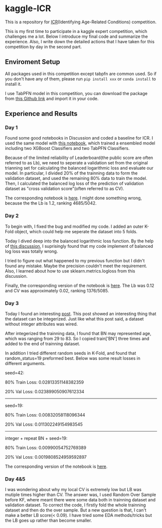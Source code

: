 # kaggle-ICR
This is a repository for [ICR](https://www.kaggle.com/competitions/icr-identify-age-related-conditions)(Identifying Age-Related Conditions) competition.

This is my first time to participate in a kaggle expert competition, which challenges me a lot. Below I introduce my final code and summarize the experience. Also, I write down the detailed actions that I have taken for this competition by day in the second part.

## Enviroment Setup
All packages used in this competition except tabpfn are common used. So if you don't have any of them, please run ```pip install xxx``` or ```conda install``` to install it. 

I use TabPFN model in this competition, you can download the package from [this Github link](https://github.com/kashif/TabPFN) and import it in your code.

## Experience and Results
### Day 1
Found some good notebooks in Discussion and coded a baseline for ICR. I used the same model with [this notebook](https://www.kaggle.com/code/aikhmelnytskyy/public-krni-pdi-with-two-additional-models), which trained a ensembled model including two XGBoost Classifiers and two TabPFN Classifiers.

Because of the limited reliability of Leaderboard(the public score are often referred to as Lb), we need to seperate a validation set from the original trianning set for calculating the balanced logarithmic loss and evaluate our model. In particular, I divided 20% of the trainning data to form the validation dataset, and used the remaining 80% data to train the model. Then, I calculated the balanced log loss of the prediction of validation dataset as "cross validation score"(often referred to as CV).

The corresponding notebook is [here](https://www.kaggle.com/code/stevenzzf0926/icr-xgboost-tabpfn?scriptVersionId=136694987). I might done something wrong, because the the Lb is 1.2, ranking 4685/5042.

### Day 2
To begin with, I fixed the bug and modified my code. I added an outer K-Fold object, which could help me seperate the dataset into 5 folds.

Today I dived deep into the balanced logarithmic loss function. By the help of [this discussion](https://www.kaggle.com/competitions/icr-identify-age-related-conditions/discussion/422442), I suprisingly found that my code implement of balanced log loss was totally wrong.

I tried to figure out what happened to my previous function but I didn't found any mistake. Maybe the precision couldn't meet the requirement. Also, I learned about how to use sklearn.metrics.logloss from this discussion.

Finally, the corresponding version of the notebook is [here](https://www.kaggle.com/code/stevenzzf0926/icr-xgboost-tabpfn?scriptVersionId=136694987). The Lb was 0.12 and CV was approximately 0.02, ranking 1376/5085.

### Day 3
Today I found an interesting [post](https://www.kaggle.com/competitions/icr-identify-age-related-conditions/discussion/413198). This post showed an interesting thing that the dataset can be integerized. Just like what this post said, a dataset without integer attributes was wired.

After integerized the trainning data, I found that BN may represented age, which was ranging from 29 to 83. So I copied train['BN'] three times and added to the end of trainning dataset.

In addition I tried different random seeds in K-Fold, and found that random_status=19 preformed best. Below was some result losses in different arguments.

seed=42:

80% Train Loss: 0.02813351148382359

20% Val Loss: 0.023899050907612334

------------------------------------

seed=19:

80% Train Loss: 0.00832058118096344

20% Val Loss: 0.011302249154983545

------------------------------------

integer + repeat BN + seed=19:

80% Train Loss: 0.00990054752769389

20% Val Loss: 0.0019808524959592897


The corresponding version of the notebook is [here]().

### Day 4&5
I was wondering about why my local CV is extremely low but LB was mutiple times higher than CV. The answer was, I used Random Over Sample before KF, where meant there were some data both in trainning dataset and validation dataset. To correct the code, I firstly fold the whole trainning dataset and then do the over sample.
But a new question is that, I can't make a better LB score(< 0.09). I have tried some EDA methods/tricks but the LB goes up rather than become smaller.
